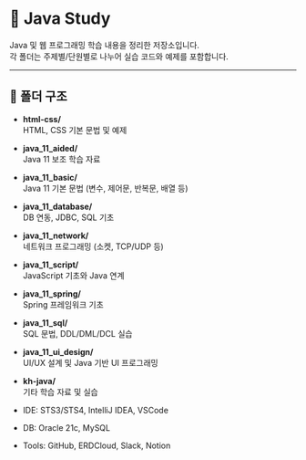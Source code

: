 
# 📘 Java Study

Java 및 웹 프로그래밍 학습 내용을 정리한 저장소입니다.  
각 폴더는 주제별/단원별로 나누어 실습 코드와 예제를 포함합니다.

---

## 📂 폴더 구조

- **html-css/**  
  HTML, CSS 기본 문법 및 예제

- **java_11_aided/**  
  Java 11 보조 학습 자료

- **java_11_basic/**  
  Java 11 기본 문법 (변수, 제어문, 반복문, 배열 등)

- **java_11_database/**  
  DB 연동, JDBC, SQL 기초

- **java_11_network/**  
  네트워크 프로그래밍 (소켓, TCP/UDP 등)

- **java_11_script/**  
  JavaScript 기초와 Java 연계

- **java_11_spring/**  
  Spring 프레임워크 기초

- **java_11_sql/**  
  SQL 문법, DDL/DML/DCL 실습

- **java_11_ui_design/**  
  UI/UX 설계 및 Java 기반 UI 프로그래밍

- **kh-java/**  
  기타 학습 자료 및 실습

- IDE: STS3/STS4, IntelliJ IDEA, VSCode  
- DB: Oracle 21c, MySQL  
- Tools: GitHub, ERDCloud, Slack, Notion
